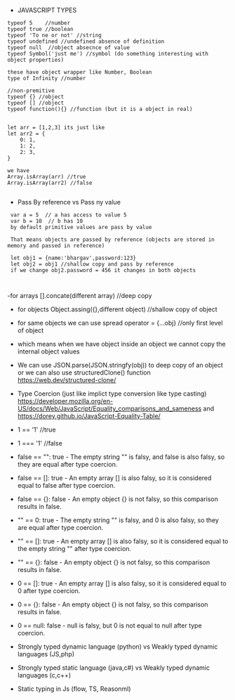 - JAVASCRIPT TYPES
```
typeof 5    //number
typeof true //boolean
typeof 'To ne or not' //string
typeof undefined //undefined absence of definition
typeof null  //object absecnce of value
typeof Symbol('just me') //symbol (do something interesting with object properties)

these have object wrapper like Number, Boolean
type of Infinity //number

//non-premitive
typeof {} //object
typeof [] //object
typeof function(){} //function (but it is a object in real)


let arr = [1,2,3] its just like
let arr2 = {
    0: 1,
    1: 2,
    2: 3,
}

we have
Array.isArray(arr) //true
Array.isArray(arr2) //false


```

- Pass By reference vs Pass ny value
```
 var a = 5  // a has access to value 5
 var b = 10  // b has 10
 by default primitive values are pass by value

 That means objects are passed by reference (objects are stored in memory and passed in reference)

 let obj1 = {name:'bhargav',password:123}
 let obj2 = obj1 //shallow copy and pass by reference
 if we change obj2.password = 456 it changes in both objects

 
```
-for arrays [].concate(different array) //deep copy
- for objects Object.assing({},different object) //shallow copy of object
- for same objects we can use spread operator = {...obj} //only first level of object
- which means when we have object inside an object we cannot copy the internal object values
- We can use JSON.parse(JSON.stringfy(obj)) to deep copy of an object or we can also  use structuredClone() function https://web.dev/structured-clone/

- Type Coercion (just like implict type conversion like type casting) https://developer.mozilla.org/en-US/docs/Web/JavaScript/Equality_comparisons_and_sameness and https://dorey.github.io/JavaScript-Equality-Table/
- 1 == '1' //true 
- 1 === '1' //false
- false == "": true - The empty string "" is falsy, and false is also falsy, so they are equal after type coercion.

- false == []: true - An empty array [] is also falsy, so it is considered equal to false after type coercion.

- false == {}: false - An empty object {} is not falsy, so this comparison results in false.

- "" == 0: true - The empty string "" is falsy, and 0 is also falsy, so they are equal after type coercion.

- "" == []: true - An empty array [] is also falsy, so it is considered equal to the empty string "" after type coercion.

- "" == {}: false - An empty object {} is not falsy, so this comparison results in false.

- 0 == []: true - An empty array [] is also falsy, so it is considered equal to 0 after type coercion.

- 0 == {}: false - An empty object {} is not falsy, so this comparison results in false.

- 0 == null: false - null is falsy, but 0 is not equal to null after type coercion.

- Strongly typed dynamic language (python) vs Weakly typed dynamic languages (JS,php)

- Strongly typed static language (java,c#) vs Weakly typed dynamic languages (c,c++)

- Static typing in Js (flow, TS, Reasonml)